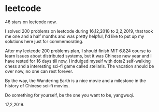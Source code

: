 # leetcode

46 stars on leetcode now.

I solved 200 problems on leetcode during 16,12,2018 to 2,2,2019, that took me one and a half months and was pretty helpful, I'd like to put up my solutions here just for commemorating.

After my leetcode 200 problems plan, I should finish MIT 6.824 course to learn issues about distributed systems, but it was Chinese new year and I have rested for 16 days till now, I indulged myself with dota2 self-walking chess and a interesting sci-fi game called stellaris. The vacation should be over now, no one can rest forever.

By the way, the Wandering Earth is a nice movie and a milestone in the history of Chinese sci-fi movies.

Do something for yourself, be the one you want to be, yangwuqi.

17,2,2019.
